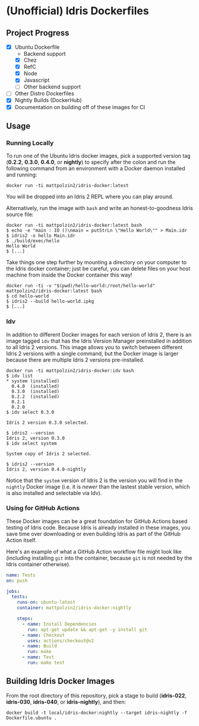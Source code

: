 
# (Unofficial) Idris Dockerfiles

## Project Progress
- [x] Ubuntu Dockerfile
  - Backend support
  - [x] Chez
  - [x] RefC
  - [x] Node
  - [x] Javascript
  - [ ] Other backend support
- [ ] Other Distro Dockerfiles
- [x] Nightly Builds (DockerHub)
- [x] Documentation on building off of these images for CI

## Usage

### Running Locally
To run one of the Ubuntu Idris docker images, pick a supported version tag (**0.2.2**, **0.3.0**, **0.4.0**, or **nightly**) to specify after the colon and run the following command from an environment with a Docker daemon installed and running:

```shell
docker run -ti mattpolzin2/idris-docker:latest
```

You will be dropped into an Idris 2 REPL where you can play around.

Alternatively, run the image with `bash` and write an honest-to-goodness Idris source file:

```shell
docker run -ti mattpolzin2/idris-docker:latest bash
$ echo -e "main : IO ()\nmain = putStrLn \"Hello World\"" > Main.idr
$ idris2 -o hello Main.idr
$ ./build/exec/hello
Hello World
$ [...]
```

Take things one step further by mounting a directory on your computer to the Idris docker container; just be careful, you can delete files on your host machine from inside the Docker container this way!

```shell
docker run -ti -v "$(pwd)/hello-world:/root/hello-world" mattpolzin2/idris-docker:latest bash
$ cd hello-world
$ idris2 --build hello-world.ipkg
$ [...]
```

### Idv
In addition to different Docker images for each version of Idris 2, there is an image tagged `idv` that has the Idris Version Manager preinstalled in addition to all Idris 2 versions. This image allows you to switch between different Idris 2 versions with a single command, but the Docker image is larger because there are multiple Idris 2 versions pre-installed.

```shell
docker run -ti mattpolzin2/idris-docker:idv bash
$ idv list
* system (installed)
  0.4.0  (installed)
  0.3.0  (installed)
  0.2.2  (installed)
  0.2.1
  0.2.0
$ idv select 0.3.0

Idris 2 version 0.3.0 selected.

$ idris2 --version
Idris 2, version 0.3.0
$ idv select system

System copy of Idris 2 selected.

$ idris2 --version
Idris 2, version 0.4.0-nightly
```

Notice that the `system` version of Idris 2 is the version you will find in the `nightly` Docker image (i.e. it is _newer_ than the lastest stable version, which is also installed and selectable via Idv).

### Using for GitHub Actions
These Docker images can be a great foundation for GitHub Actions based testing of Idris code. Because Idris is already installed in these images, you save time over downloading or even building Idris as part of the GitHub Action itself.

Here's an example of what a GitHub Action workflow file might look like (including installing `git` into the container, because `git` is not needed by the Idris container otherwise).

```yaml
name: Tests
on: push

jobs:
  tests:
    runs-on: ubuntu-latest
    container: mattpolzin2/idris-docker:nightly

    steps:
      - name: Install Dependencies
        run: apt-get update && apt-get -y install git
      - name: Checkout
        uses: actions/checkout@v2
      - name: Build
        run: make
      - name: Test
        run: make test
```

## Building Idris Docker Images
From the root directory of this repository, pick a stage to build (**idris-022**, **idris-030**, **idris-040**, or **idris-nightly**), and then:

```shell
docker build -t local/idris-docker:nightly --target idris-nightly -f Dockerfile.ubuntu .
```
